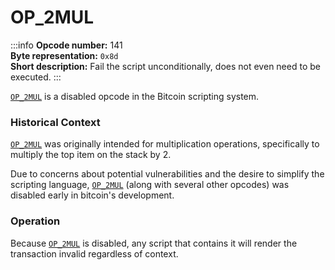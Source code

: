 # OP_2MUL
:::info
**Opcode number:** 141  
**Byte representation:** `0x8d`  
**Short description:** Fail the script unconditionally, does not even need to be executed.
:::

[`OP_2MUL`](./OP_2MUL.md) is a disabled opcode in the Bitcoin scripting system.

### Historical Context
[`OP_2MUL`](./OP_2MUL.md) was originally intended for multiplication operations, specifically to multiply the top item on the stack by 2.

Due to concerns about potential vulnerabilities and the desire to simplify the scripting language, [`OP_2MUL`](./OP_2MUL.md) (along with several other opcodes) was disabled early in bitcoin's development.

### Operation
Because [`OP_2MUL`](./OP_2MUL.md) is disabled, any script that contains it will render the transaction invalid regardless of context.
